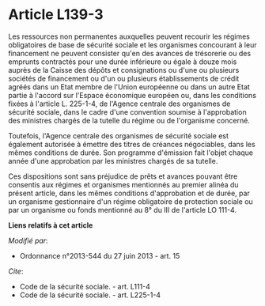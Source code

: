 # Article L139-3

Les ressources non permanentes auxquelles peuvent recourir les régimes obligatoires de base de sécurité sociale et les
organismes concourant à leur financement ne peuvent consister qu'en des avances de trésorerie ou des emprunts contractés pour
une durée inférieure ou égale à douze mois auprès de la     Caisse des dépôts et consignations ou d'une ou plusieurs sociétés
de financement ou d'un ou plusieurs établissements de crédit agréés dans un Etat membre de l'Union européenne ou dans un
autre Etat partie à l'accord sur l'Espace économique européen ou, dans les conditions fixées à l'article L. 225-1-4, de
l'Agence centrale des organismes de sécurité sociale, dans le cadre d'une convention soumise à l'approbation des ministres
chargés de la tutelle du régime ou de l'organisme concerné. 

Toutefois, l'Agence centrale des organismes de sécurité sociale est également autorisée à émettre des titres de créances
négociables, dans les mêmes conditions de durée. Son programme d'émission fait l'objet chaque année d'une approbation par les
ministres chargés de sa tutelle. 

Ces dispositions sont sans préjudice de prêts et avances pouvant être consentis aux régimes et organismes mentionnés au
premier alinéa du présent article, dans les mêmes conditions d'approbation et de durée, par un organisme gestionnaire d'un
régime obligatoire de protection sociale ou par un organisme ou fonds mentionné au 8° du III de l'article LO 111-4.

**Liens relatifs à cet article**

_Modifié par_:

  - Ordonnance n°2013-544 du 27 juin 2013 - art. 15

_Cite_:

  - Code de la sécurité sociale. - art. L111-4
  - Code de la sécurité sociale. - art. L225-1-4
